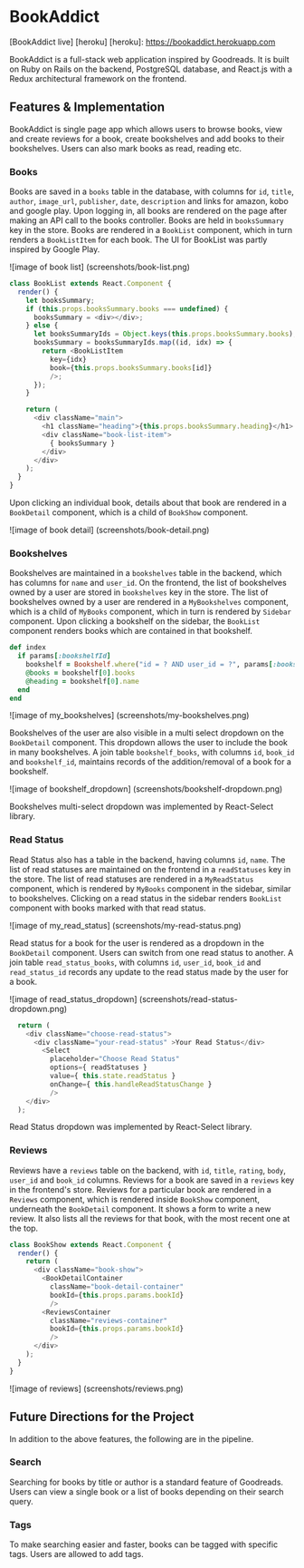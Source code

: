 # BookAddict

[BookAddict live] [heroku]
[heroku]: https://bookaddict.herokuapp.com

BookAddict is a full-stack web application inspired by Goodreads. It is built on Ruby on Rails on the backend, PostgreSQL database, and React.js with a Redux architectural framework on the frontend.

## Features & Implementation

BookAddict is single page app which allows users to browse books, view and create reviews for a book, create bookshelves and add books to their bookshelves. Users can also mark books as read, reading etc.

### Books

Books are saved in a `books` table in the database, with columns for `id`, `title`, `author`, `image_url`, `publisher`, `date`, `description` and links for amazon, kobo and google play. Upon logging in, all books are rendered on the page after making an API call to the books controller. Books are held in `booksSummary` key in the store. Books are rendered in a `BookList` component, which in turn renders a `BookListItem` for each book. The UI for BookList was partly inspired by Google Play.

![image of book list] (screenshots/book-list.png)

```javascript
class BookList extends React.Component {
  render() {
    let booksSummary;
    if (this.props.booksSummary.books === undefined) {
      booksSummary = <div></div>;
    } else {
      let booksSummaryIds = Object.keys(this.props.booksSummary.books);
      booksSummary = booksSummaryIds.map((id, idx) => {
        return <BookListItem
          key={idx}
          book={this.props.booksSummary.books[id]}
          />;
      });
    }

    return (
      <div className="main">
        <h1 className="heading">{this.props.booksSummary.heading}</h1>
        <div className="book-list-item">
          { booksSummary }
        </div>
      </div>
    );
  }
}
```

Upon clicking an individual book, details about that book are rendered in a `BookDetail` component, which is a child of `BookShow` component.

![image of book detail] (screenshots/book-detail.png)

### Bookshelves

Bookshelves are maintained in a `bookshelves` table in the backend, which has columns for `name` and `user_id`. On the frontend, the list of bookshelves owned by a user are stored in `bookshelves` key in the store. The list of bookshelves owned by a user are rendered in a `MyBookshelves` component, which is a child of `MyBooks` component, which in turn is rendered by `Sidebar` component. Upon clicking a bookshelf on the sidebar, the `BookList` component renders books which are contained in that bookshelf.

```ruby
def index
  if params[:bookshelfId]
    bookshelf = Bookshelf.where("id = ? AND user_id = ?", params[:bookshelfId], current_user.id)
    @books = bookshelf[0].books
    @heading = bookshelf[0].name
  end
end
```

![image of my_bookshelves] (screenshots/my-bookshelves.png)

Bookshelves of the user are also visible in a multi select dropdown on the `BookDetail` component. This dropdown allows the user to include the book in many bookshelves. A join table `bookshelf_books`, with columns `id`, `book_id` and `bookshelf_id`, maintains records of the addition/removal of a book for a bookshelf.

![image of bookshelf_dropdown] (screenshots/bookshelf-dropdown.png)

Bookshelves multi-select dropdown was implemented by React-Select library.

### Read Status

Read Status also has a table in the backend, having columns `id`, `name`. The list of read statuses are maintained on the frontend in a `readStatuses` key in the store. The list of read statuses are rendered in a `MyReadStatus` component, which is rendered by `MyBooks` component in the sidebar, similar to bookshelves. Clicking on a read status in the sidebar renders `BookList` component with books marked with that read status.

![image of my_read_status] (screenshots/my-read-status.png)

Read status for a book for the user is rendered as a dropdown in the `BookDetail` component. Users can switch from one read status to another. A join table `read_status_books`, with columns `id`, `user_id`, `book_id` and `read_status_id` records any update to the read status made by the user for a book.

![image of read_status_dropdown] (screenshots/read-status-dropdown.png)

```javascript
  return (
    <div className="choose-read-status">
      <div className="your-read-status" >Your Read Status</div>
        <Select
          placeholder="Choose Read Status"
          options={ readStatuses }
          value={ this.state.readStatus }
          onChange={ this.handleReadStatusChange }
          />
    </div>
  );
```

Read Status dropdown was implemented by React-Select library.

### Reviews

Reviews have a `reviews` table on the backend, with `id`, `title`, `rating`, `body`, `user_id` and `book_id` columns. Reviews for a book are saved in a `reviews` key in the frontend's store. Reviews for a particular book are rendered in a `Reviews` component, which is rendered inside `BookShow` component, underneath the `BookDetail` component. It shows a form to write a new review. It also lists all the reviews for that book, with the most recent one at the top.

```javascript
class BookShow extends React.Component {
  render() {
    return (
      <div className="book-show">
        <BookDetailContainer
          className="book-detail-container"
          bookId={this.props.params.bookId}
          />
        <ReviewsContainer
          className="reviews-container"
          bookId={this.props.params.bookId}
          />
      </div>
    );
  }
}
```

![image of reviews] (screenshots/reviews.png)

## Future Directions for the Project

In addition to the above features, the following are in the pipeline.

### Search

Searching for books by title or author is a standard feature of Goodreads. Users can view a single book or a list of books depending on their search query.

### Tags

To make searching easier and faster, books can be tagged with specific tags. Users are allowed to add tags.
